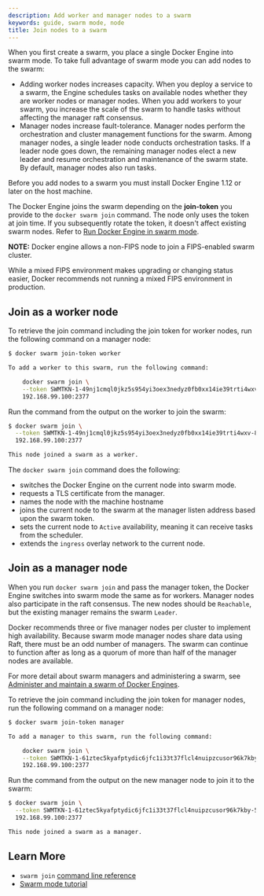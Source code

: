 ```yaml
---
description: Add worker and manager nodes to a swarm
keywords: guide, swarm mode, node
title: Join nodes to a swarm
---
```


When you first create a swarm, you place a single Docker Engine into
swarm mode. To take full advantage of swarm mode you can add nodes to the swarm:

* Adding worker nodes increases capacity. When you deploy a service to a swarm,
the Engine schedules tasks on available nodes whether they are worker nodes or
manager nodes. When you add workers to your swarm, you increase the scale of
the swarm to handle tasks without affecting the manager raft consensus.
* Manager nodes increase fault-tolerance. Manager nodes perform the
orchestration and cluster management functions for the swarm. Among manager
nodes, a single leader node conducts orchestration tasks. If a leader node
goes down, the remaining manager nodes elect a new leader and resume
orchestration and maintenance of the swarm state. By default, manager nodes
also run tasks.

Before you add nodes to a swarm you must install Docker Engine 1.12 or later on
the host machine.

The Docker Engine joins the swarm depending on the **join-token** you provide to
the `docker swarm join` command. The node only uses the token at join time. If
you subsequently rotate the token, it doesn't affect existing swarm nodes. Refer
to [Run Docker Engine in swarm mode](swarm-mode.md#view-the-join-command-or-update-a-swarm-join-token).

**NOTE:** Docker engine allows a non-FIPS node to join a FIPS-enabled swarm cluster. 

While a mixed FIPS environment makes upgrading or changing status easier, Docker recommends not running a mixed FIPS environment in production.

## Join as a worker node

To retrieve the join command including the join token for worker nodes, run the
following command on a manager node:

```bash
$ docker swarm join-token worker

To add a worker to this swarm, run the following command:

    docker swarm join \
    --token SWMTKN-1-49nj1cmql0jkz5s954yi3oex3nedyz0fb0xx14ie39trti4wxv-8vxv8rssmk743ojnwacrr2e7c \
    192.168.99.100:2377
```

Run the command from the output on the worker to join the swarm:

```bash
$ docker swarm join \
  --token SWMTKN-1-49nj1cmql0jkz5s954yi3oex3nedyz0fb0xx14ie39trti4wxv-8vxv8rssmk743ojnwacrr2e7c \
  192.168.99.100:2377

This node joined a swarm as a worker.
```

The `docker swarm join` command does the following:

* switches the Docker Engine on the current node into swarm mode.
* requests a TLS certificate from the manager.
* names the node with the machine hostname
* joins the current node to the swarm at the manager listen address based upon the swarm token.
* sets the current node to `Active` availability, meaning it can receive tasks
from the scheduler.
* extends the `ingress` overlay network to the current node.

## Join as a manager node

When you run `docker swarm join` and pass the manager token, the Docker Engine
switches into swarm mode the same as for workers. Manager nodes also participate
in the raft consensus. The new nodes should be `Reachable`, but the existing
manager remains the swarm `Leader`.

Docker recommends three or five manager nodes per cluster to implement high
availability. Because swarm mode manager nodes share data using Raft, there
must be an odd number of managers. The swarm can continue to function after as
long as a quorum of more than half of the manager nodes are available.

For more detail about swarm managers and administering a swarm, see
[Administer and maintain a swarm of Docker Engines](admin_guide.md).

To retrieve the join command including the join token for manager nodes, run the
following command on a manager node:

```bash
$ docker swarm join-token manager

To add a manager to this swarm, run the following command:

    docker swarm join \
    --token SWMTKN-1-61ztec5kyafptydic6jfc1i33t37flcl4nuipzcusor96k7kby-5vy9t8u35tuqm7vh67lrz9xp6 \
    192.168.99.100:2377
```

Run the command from the output on the new manager node to join it to the swarm:

```bash
$ docker swarm join \
  --token SWMTKN-1-61ztec5kyafptydic6jfc1i33t37flcl4nuipzcusor96k7kby-5vy9t8u35tuqm7vh67lrz9xp6 \
  192.168.99.100:2377

This node joined a swarm as a manager.
```

## Learn More

* `swarm join` [command line reference](../reference/commandline/swarm_join.md)
* [Swarm mode tutorial](swarm-tutorial/index.md)
